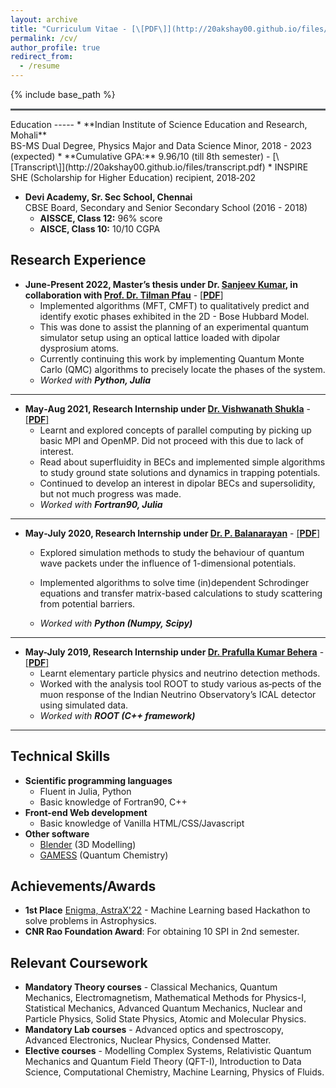 ```yaml
---
layout: archive
title: "Curriculum Vitae - [\[PDF\]](http://20akshay00.github.io/files/CV.pdf)"
permalink: /cv/
author_profile: true
redirect_from:
  - /resume
---
```


{% include base_path %}
<hr style="text-align:left;margin-left:0;border-top:2px solid #6b7278"> 
Education
-----
* **Indian Institute of Science Education and Research, Mohali** <br> BS-MS Dual Degree, Physics Major and Data Science Minor, 2018 - 2023 (expected)
    * **Cumulative GPA:** 9.96/10 (till 8th semester) - [\[Transcript\]](http://20akshay00.github.io/files/transcript.pdf)
    * INSPIRE SHE (Scholarship for Higher Education) recipient, 2018‑202

* **Devi Academy, Sr. Sec School, Chennai** <br> CBSE Board, Secondary and Senior Secondary School (2016 - 2018)
    * **AISSCE, Class 12:** 96% score
    * **AISCE, Class 10:** 10/10 CGPA

Research Experience
-----
* **June-Present 2022, Master’s thesis under Dr. [Sanjeev Kumar](https://www.iisermohali.ac.in/awards-recognitions/dps/dr-sanjeev-kumar), in collaboration with [Prof. Dr. Tilman Pfau](https://www.pi5.uni-stuttgart.de/institute/team/)** - [\[**PDF**\]](http://20akshay00.github.io/files/summer2022.pdf)
  * Implemented algorithms (MFT, CMFT) to qualitatively predict and identify exotic phases exhibited in the 2D - Bose Hubbard Model.
  * This was done to assist the planning of an experimental quantum simulator setup using an optical lattice loaded with dipolar dysprosium atoms. 
  * Currently continuing this work by implementing Quantum Monte Carlo (QMC) algorithms to precisely locate the phases of the system.
  * *Worked with **Python, Julia***

---

* **May‐Aug 2021, Research Internship under [Dr. Vishwanath Shukla](https://vishwanathshukla.in/)** - [\[**PDF**\]](https://20akshay00.github.io/Summer2021/)
  * Learnt and explored concepts of parallel computing by picking up basic MPI and OpenMP. Did not proceed with this due to lack of interest. 
  * Read about superfluidity in BECs and implemented simple algorithms to study ground state solutions and dynamics in trapping potentials. 
  * Continued to develop an interest in dipolar BECs and supersolidity, but not much progress was made.
  * *Worked with **Fortran90, Julia***

---

* **May‐July 2020, Research Internship under [Dr. P. Balanarayan](https://www.iisermohali.ac.in/faculty/dcs/balanarayan)** - [\[**PDF**\]](http://20akshay00.github.io/files/summer2020.pdf)
  * Explored simulation methods to study the behaviour of quantum wave packets under the influence of 1-dimensional potentials.
  * Implemented algorithms to solve time (in)dependent Schrodinger equations and transfer matrix-based calculations to study scattering from potential barriers.

  * *Worked with **Python (Numpy, Scipy)***

---

* **May-July 2019, Research Internship under [Dr. Prafulla Kumar Behera](https://physics.iitm.ac.in/behera)** - [\[**PDF**\]](http://20akshay00.github.io/files/summer2019.pdf)
  * Learnt elementary particle physics and neutrino detection methods.
  * Worked with the analysis tool ROOT to study various as‐pects of the muon response of the Indian Neutrino Observatory’s ICAL detector using simulated data.
  * *Worked with **ROOT (C++ framework)***

---

Technical Skills
-----
* **Scientific programming languages**
  * Fluent in Julia, Python
  * Basic knowledge of Fortran90, C++
* **Front-end Web development**
  * Basic knowledge of Vanilla HTML/CSS/Javascript
* **Other software**
  * [Blender](https://www.blender.org/) (3D Modelling)
  * [GAMESS](https://www.msg.chem.iastate.edu/gamess/) (Quantum Chemistry)

Achievements/Awards
-----
* **1st Place** [Enigma, AstraX'22](http://20akshay00.github.io/files/enigma_cert.png) - Machine Learning based Hackathon to solve problems in Astrophysics.
* **CNR Rao Foundation Award**: For obtaining 10 SPI in 2nd semester.

Relevant Coursework
-----
* **Mandatory Theory courses** - Classical Mechanics, Quantum Mechanics, Electromagnetism, Mathematical Methods for Physics-I, Statistical Mechanics, Advanced Quantum Mechanics, Nuclear and Particle Physics, Solid State Physics, Atomic and Molecular Physics.
* **Mandatory Lab courses** - Advanced optics and spectroscopy, Advanced Electronics, Nuclear Physics, Condensed Matter.
* **Elective courses** - Modelling Complex Systems, Relativistic Quantum Mechanics and Quantum Field Theory (QFT-I), Introduction to Data Science, Computational Chemistry, Machine Learning, Physics of Fluids.

<!-- Talks
======
  <ul>{% for post in site.talks %}
    {% include archive-single-talk-cv.html %}
  {% endfor %}</ul> -->
<!-- 
Publications
======
  <ul>{% for post in site.publications %}
    {% include archive-single-cv.html %}
  {% endfor %}</ul>
   -->

<!--   
Teaching
======
  <ul>{% for post in site.teaching %}
    {% include archive-single-cv.html %}
  {% endfor %}</ul>
  
<!-- Service and leadership
======
* Currently signed in to 43 different slack teams -->
